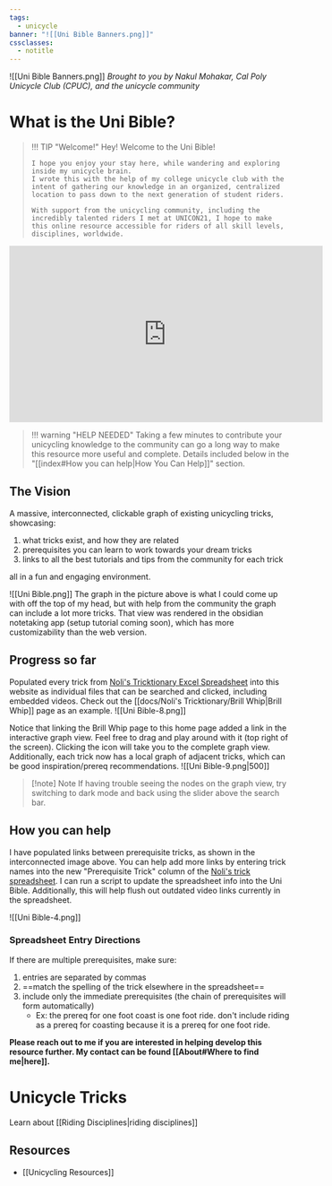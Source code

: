 ```yaml
---
tags:
  - unicycle
banner: "![[Uni Bible Banners.png]]"
cssclasses:
  - notitle
---
```

![[Uni Bible Banners.png]]
*Brought to you by Nakul Mohakar, Cal Poly Unicycle Club (CPUC), and the unicycle community*

# What is the Uni Bible?

> !!! TIP "Welcome!"
>     Hey! Welcome to the Uni Bible! 
>     
>     I hope you enjoy your stay here, while wandering and exploring inside my unicycle brain. 
>     I wrote this with the help of my college unicycle club with the intent of gathering our knowledge in an organized, centralized location to pass down to the next generation of student riders. 
>     
>     With support from the unicycling community, including the incredibly talented riders I met at UNICON21, I hope to make this online resource accessible for riders of all skill levels, disciplines, worldwide.

<iframe width="560" height="315" src="https://www.youtube.com/embed/YroRfDt-DhY?si=pFqWgj5H9eelKAub" title="YouTube video player" frameborder="0" allow="accelerometer; autoplay; clipboard-write; encrypted-media; gyroscope; picture-in-picture; web-share" referrerpolicy="strict-origin-when-cross-origin" allowfullscreen></iframe>

> !!! warning "HELP NEEDED"
>     Taking a few minutes to contribute your unicycling knowledge to the community can go a long way to make this resource more useful and complete. Details included below in the "[[index#How you can help|How You Can Help]]" section. 

## The Vision

A massive, interconnected, clickable graph of existing unicycling tricks, showcasing:
1. what tricks exist, and how they are related
2. prerequisites you can learn to work towards your dream tricks
3. links to all the best tutorials and tips from the community for each trick

all in a fun and engaging environment.

![[Uni Bible.png]]
The graph in the picture above is what I could come up with off the top of my head, but with help from the community the graph can include a lot more tricks. That view was rendered in the obsidian notetaking app (setup tutorial coming soon), which has more customizability than the web version.

## Progress so far

Populated every trick from [Noli's Tricktionary Excel Spreadsheet](https://docs.google.com/spreadsheets/d/1MkBw37AB-pdIh4j6a76rBraM02kYZacu4rtGyOrLdh8/edit?gid=0#gid=0) into this website as individual files that can be searched and clicked, including embedded videos. Check out the [[docs/Noli's Tricktionary/Brill Whip|Brill Whip]] page as an example. 
![[Uni Bible-8.png]]

Notice that linking the Brill Whip page to this home page added a link in the interactive graph view. Feel free to drag and play around with it (top right of the screen). Clicking the icon will take you to the complete graph view. Additionally, each trick now has a local graph of adjacent tricks, which can be good inspiration/prereq recommendations.
![[Uni Bible-9.png|500]]

> [!note] Note
> If having trouble seeing the nodes on the graph view, try switching to dark mode and back using the slider above the search bar.

## How you can help

I have populated links between prerequisite tricks, as shown in the interconnected image above. You can help add more links by entering trick names into the new "Prerequisite Trick" column of the [Noli's trick spreadsheet](https://docs.google.com/spreadsheets/d/1MkBw37AB-pdIh4j6a76rBraM02kYZacu4rtGyOrLdh8/edit?gid=0#gid=0). I can run a script to update the spreadsheet info into the Uni Bible. Additionally, this will help flush out outdated video links currently in the spreadsheet.

![[Uni Bible-4.png]]

### Spreadsheet Entry Directions
If there are multiple prerequisites, make sure:
1. entries are separated by commas
2. ==match the spelling of the trick elsewhere in the spreadsheet==
3. include only the immediate prerequisites (the chain of prerequisites will form automatically)
	- Ex: the prereq for one foot coast is one foot ride. don't include riding as a prereq for coasting because it is a prereq for one foot ride.

**Please reach out to me if you are interested in helping develop this resource further. My contact can be found [[About#Where to find me|here]].**

# Unicycle Tricks
Learn about [[Riding Disciplines|riding disciplines]]

## Resources
- [[Unicycling Resources]]

